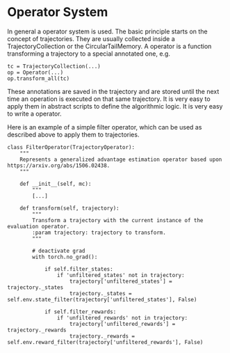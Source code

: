 # Operator System

In general a operator system is used. The basic principle starts on the concept of trajectories. 
They are usually collected inside a TrajectoryCollection or the CircularTailMemory. A operator is
a function transforming a trajectory to  a special annotated one, e.g.

```
tc = TrajectoryCollection(...)
op = Operator(...)
op.transform_all(tc)
```

These annotations are saved in the trajectory and are stored until the next time an operation
is executed on that same trajectory. It is very easy to apply them in abstract scripts to define the
algorithmic logic. It is very easy to write a operator.

Here is an example of a simple filter operator, which can be used as described above to apply them to
trajectories.

```
class FilterOperator(TrajectoryOperator):
    """
    Represents a generalized advantage estimation operator based upon https://arxiv.org/abs/1506.02438.
    """

    def __init__(self, mc):
        """
        [...]

    def transform(self, trajectory):
        """
        Transform a trajectory with the current instance of the evaluation operator.
        :param trajectory: trajectory to transform.
        """

        # deactivate grad
        with torch.no_grad():

            if self.filter_states:
                if 'unfiltered_states' not in trajectory:
                    trajectory['unfiltered_states'] = trajectory._states
                    trajectory._states = self.env.state_filter(trajectory['unfiltered_states'], False)

            if self.filter_rewards:
                if 'unfiltered_rewards' not in trajectory:
                    trajectory['unfiltered_rewards'] = trajectory._rewards
                    trajectory._rewards = self.env.reward_filter(trajectory['unfiltered_rewards'], False)
```